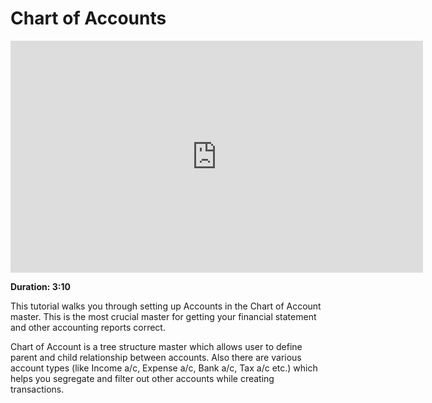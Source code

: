 # Chart of Accounts

<iframe width="660" height="371" src="https://www.youtube.com/embed/_fjFnEjvGt8" frameborder="0" allowfullscreen></iframe>

**Duration: 3:10**

This tutorial walks you through setting up Accounts in the Chart of Account master. This is the most crucial master for getting your financial statement and other accounting reports correct.

Chart of Account is a tree structure master which allows user to define parent and child relationship between accounts. Also there are various account types (like Income a/c, Expense a/c, Bank a/c, Tax a/c etc.) which helps you segregate and filter out other accounts while creating transactions.
